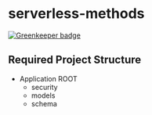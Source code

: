 # serverless-methods

[![Greenkeeper badge](https://badges.greenkeeper.io/ITcutives/serverless-methods.svg)](https://greenkeeper.io/)


## Required Project Structure

- Application ROOT 
    - security
    - models
    - schema
